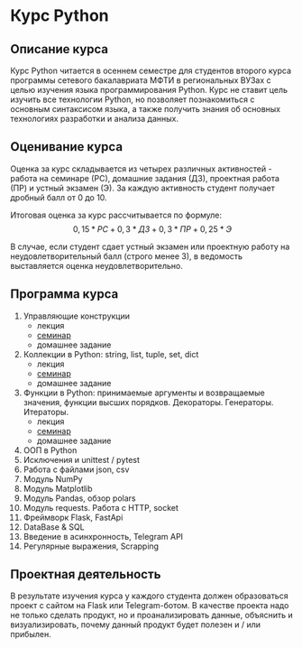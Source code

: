 # Курс Python 

## Описание курса

Курс Python читается в осеннем семестре для студентов второго курса программы сетевого бакалавриата МФТИ в региональных ВУЗах с целью изучения языка программирования Python. Курс не ставит цель изучить все технологии Python, но позволяет познакомиться с основным синтаксисом языка, а также получить знания об основных технологиях разработки и анализа данных.

## Оценивание курса

Оценка за курс складывается из четырех различных активностей - работа на семинаре (РС), домашние задания (ДЗ), проектная работа (ПР) и устный экзамен (Э). За каждую активность студент получает дробный балл от 0 до 10.

Итоговая оценка за курс рассчитывается по формуле: $$0,15 * РС + 0,3 * ДЗ + 0,3 * ПР + 0,25 * Э$$

В случае, если студент сдает устный экзамен или проектную работу на неудовлетворительный балл (строго менее 3), в ведомость выставляется оценка неудовлетворительно.

## Программа курса

01. Управляющие конструкции
    - лекция
    - [семинар](https://github.com/idkisl/PythonCourse_2025/blob/4dc32a2eda0f9c053a20f0510091988420100e70/01/%D0%A1%D0%B5%D0%BC%D0%B8%D0%BD%D0%B0%D1%80/workshop_control_structures.ipynb)
    - домашнее задание
02. Коллекции в Python: string, list, tuple, set, dict
    - лекция
    - [семинар](https://github.com/idkisl/PythonCourse_2025/blob/e59cd78f8a9ee803a9c89c406705acec39613de0/02/%D0%A1%D0%B5%D0%BC%D0%B8%D0%BD%D0%B0%D1%80/workshop_collections.ipynb)
    - домашнее задание
03. Функции в Python: принимаемые аргументы и возвращаемые значения, функции высших порядков. Декораторы. Генераторы. Итераторы.
    - лекция
    - [семинар](https://github.com/idkisl/PythonCourse_2025/blob/673059d04a7471f9fb690e90fe78184d6ad0609e/03/%D0%A1%D0%B5%D0%BC%D0%B8%D0%BD%D0%B0%D1%80/workshop_functions.ipynb)
    - домашнее задание
04. ООП в Python
05. Исключения и unittest / pytest
06. Работа с файлами json, csv
07. Модуль NumPy
08. Модуль Matplotlib
09. Модуль Pandas, обзор polars
10. Модуль requests. Работа с HTTP, socket
11. Фреймворк Flask, FastApi
12. DataBase & SQL
13. Введение в асинхронность, Telegram API
14. Регулярные выражения, Scrapping

## Проектная деятельность
В результате изучения курса у каждого студента должен образоваться проект с сайтом на Flask или Telegram-ботом. В качестве проекта надо не только сделать продукт, но и проанализировать данные, объяснить и визуализировать, почему данный продукт будет полезен и / или прибылен.


